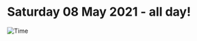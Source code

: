 # Saturday 08 May 2021 - all day!
![Time](https://github.com/rich-ctm/today/workflows/Time/badge.svg)
